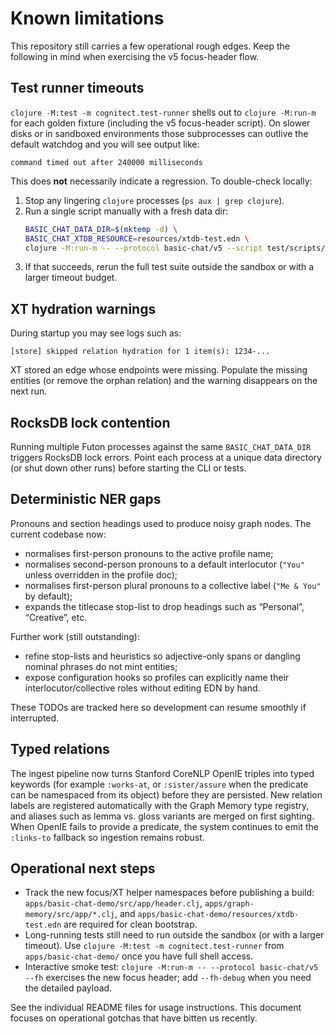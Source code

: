 # Known limitations

This repository still carries a few operational rough edges. Keep the following in
mind when exercising the v5 focus-header flow.

## Test runner timeouts

`clojure -M:test -m cognitect.test-runner` shells out to `clojure -M:run-m` for
each golden fixture (including the v5 focus-header script). On slower disks or in
sandboxed environments those subprocesses can outlive the default watchdog and
you will see output like:

```
command timed out after 240000 milliseconds
```

This does **not** necessarily indicate a regression. To double-check locally:

1. Stop any lingering `clojure` processes (`ps aux | grep clojure`).
2. Run a single script manually with a fresh data dir:
   ```bash
   BASIC_CHAT_DATA_DIR=$(mktemp -d) \
   BASIC_CHAT_XTDB_RESOURCE=resources/xtdb-test.edn \
   clojure -M:run-m -- --protocol basic-chat/v5 --script test/scripts/basic-chat/v5/focus-header.edn --fh-only
   ```
3. If that succeeds, rerun the full test suite outside the sandbox or with a
   larger timeout budget.

## XT hydration warnings

During startup you may see logs such as:

```
[store] skipped relation hydration for 1 item(s): 1234-...
```

XT stored an edge whose endpoints were missing. Populate the missing entities
(or remove the orphan relation) and the warning disappears on the next run.

## RocksDB lock contention

Running multiple Futon processes against the same `BASIC_CHAT_DATA_DIR` triggers
RocksDB lock errors. Point each process at a unique data directory (or shut down
other runs) before starting the CLI or tests.

## Deterministic NER gaps

Pronouns and section headings used to produce noisy graph nodes. The current codebase now:

- normalises first-person pronouns to the active profile name;
- normalises second-person pronouns to a default interlocutor (`"You"` unless overridden in the profile doc);
- normalises first-person plural pronouns to a collective label (`"Me & You"` by default);
- expands the titlecase stop-list to drop headings such as “Personal”, “Creative”, etc.

Further work (still outstanding):

- refine stop-lists and heuristics so adjective-only spans or dangling nominal phrases do not mint entities;
- expose configuration hooks so profiles can explicitly name their interlocutor/collective roles without editing EDN by hand.

These TODOs are tracked here so development can resume smoothly if interrupted.

## Typed relations

The ingest pipeline now turns Stanford CoreNLP OpenIE triples into typed
keywords (for example `:works-at`, or `:sister/assure` when the predicate can be
namespaced from its object) before they are persisted. New relation labels are
registered automatically with the Graph Memory type registry, and aliases such
as lemma vs. gloss variants are merged on first sighting. When OpenIE fails to
provide a predicate, the system continues to emit the `:links-to` fallback so
ingestion remains robust.

## Operational next steps

- Track the new focus/XT helper namespaces before publishing a build:
  `apps/basic-chat-demo/src/app/header.clj`, `apps/graph-memory/src/app/*.clj`,
  and `apps/basic-chat-demo/resources/xtdb-test.edn` are required for clean
  bootstrap.
- Long-running tests still need to run outside the sandbox (or with a larger
  timeout). Use `clojure -M:test -m cognitect.test-runner` from
  `apps/basic-chat-demo/` once you have full shell access.
- Interactive smoke test: `clojure -M:run-m -- --protocol basic-chat/v5 --fh`
  exercises the new focus header; add `--fh-debug` when you need the detailed
  payload.

See the individual README files for usage instructions. This document focuses on
operational gotchas that have bitten us recently.
